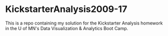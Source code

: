 # KickstarterAnalysis2009-17
This is a repo containing my solution for the Kickstarter Analysis homework in the U of MN's Data Visualization & Analytics Boot Camp.
